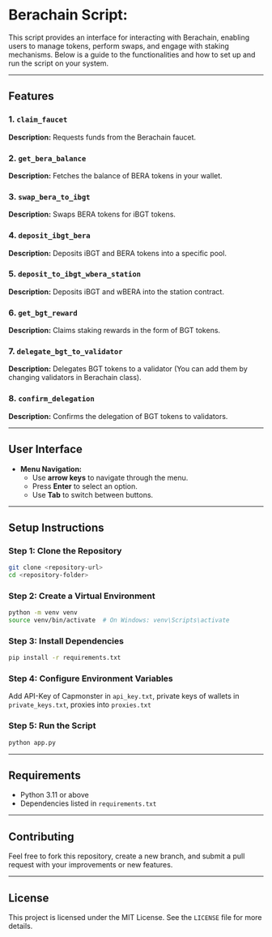 # Berachain Script:

This script provides an interface for interacting with Berachain, enabling users to manage tokens, perform swaps, and engage with staking mechanisms. Below is a guide to the functionalities and how to set up and run the script on your system.

---

## Features

### 1. `claim_faucet`
**Description:**
Requests funds from the Berachain faucet.
### 2. `get_bera_balance`
**Description:**
Fetches the balance of BERA tokens in your wallet.
### 3. `swap_bera_to_ibgt`
**Description:**
Swaps BERA tokens for iBGT tokens.
### 4. `deposit_ibgt_bera`
**Description:**
Deposits iBGT and BERA tokens into a specific pool.
### 5. `deposit_to_ibgt_wbera_station`
**Description:**
Deposits iBGT and wBERA into the station contract.
### 6. `get_bgt_reward`
**Description:**
Claims staking rewards in the form of BGT tokens.
### 7. `delegate_bgt_to_validator`
**Description:**
Delegates BGT tokens to a validator (You can add them by changing validators in Berachain class).
### 8. `confirm_delegation`
**Description:**
Confirms the delegation of BGT tokens to validators.

---

## User Interface

- **Menu Navigation:**
  - Use **arrow keys** to navigate through the menu.
  - Press **Enter** to select an option.
  - Use **Tab** to switch between buttons.

---

## Setup Instructions

### Step 1: Clone the Repository
```bash
git clone <repository-url>
cd <repository-folder>
```

### Step 2: Create a Virtual Environment
```bash
python -m venv venv
source venv/bin/activate  # On Windows: venv\Scripts\activate
```

### Step 3: Install Dependencies
```bash
pip install -r requirements.txt
```

### Step 4: Configure Environment Variables
Add API-Key of Capmonster in `api_key.txt`, private keys of wallets in `private_keys.txt`, proxies into `proxies.txt`

### Step 5: Run the Script
```bash
python app.py
```

---

## Requirements
- Python 3.11 or above
- Dependencies listed in `requirements.txt`

---

## Contributing
Feel free to fork this repository, create a new branch, and submit a pull request with your improvements or new features.

---

## License
This project is licensed under the MIT License. See the `LICENSE` file for more details.

